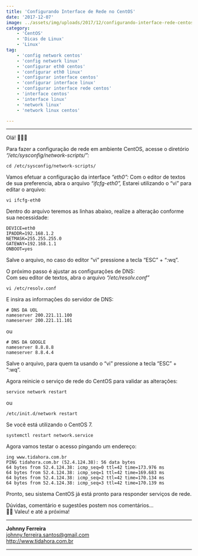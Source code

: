 ```yaml
---
title: 'Configurando Interface de Rede no CentOS'
date: '2017-12-07'
image: ../assets/img/uploads/2017/12/configurando-interface-rede-centos-1.png
category:
    - 'CentOS'
    - 'Dicas de Linux'
    - 'Linux'
tag:
    - 'config network centos'
    - 'config network linux'
    - 'configurar eth0 centos'
    - 'configurar eth0 linux'
    - 'configurar interface centos'
    - 'configurar interface linux'
    - 'configurar interface rede centos'
    - 'interface centos'
    - 'interface linux'
    - 'network linux'
    - 'network linux centos'

---
```


- - - - - -


Olá! 👨🏻‍💻

Para fazer a configuração de rede em ambiente CentOS, acesse o diretório *“/etc/sysconfig/network-scripts/”:*

```
cd /etc/sysconfig/network-scripts/
```

Vamos efetuar a configuração da interface *“eth0”:* Com o editor de textos de sua preferencia, abra o arquivo *“ifcfg-eth0”,* Estarei utilizando o “vi” para editar o arquivo:

```
vi ifcfg-eth0
```

Dentro do arquivo teremos as linhas abaixo, realize a alteração conforme sua necessidade:

```
DEVICE=eth0
IPADDR=192.168.1.2
NETMASK=255.255.255.0
GATEWAY=192.168.1.1
ONBOOT=yes
```

Salve o arquivo, no caso do editor “vi” pressione a tecla “ESC” + “:wq”.

O próximo passo é ajustar as configurações de DNS:  
Com seu editor de textos, abra o arquivo *“/etc/resolv.conf”*

```
vi /etc/resolv.conf
```

E insira as informações do servidor de DNS:

```
# DNS DA UOL
nameserver 200.221.11.100
nameserver 200.221.11.101
```

ou

```
# DNS DA GOOGLE
nameserver 8.8.8.8
nameserver 8.8.4.4
```

Salve o arquivo, para quem ta usando o “vi” pressione a tecla “ESC” + “:wq”.

Agora reinicie o serviço de rede do CentOS para validar as alterações:

```
service network restart
```

ou

```
/etc/init.d/network restart
```

Se você está utilizando o CentOS 7.

```
systemctl restart network.service
```

Agora vamos testar o acesso pingando um endereço:

```
ing www.tidahora.com.br
PING tidahora.com.br (52.4.124.38): 56 data bytes
64 bytes from 52.4.124.38: icmp_seq=0 ttl=42 time=173.976 ms
64 bytes from 52.4.124.38: icmp_seq=1 ttl=42 time=169.683 ms
64 bytes from 52.4.124.38: icmp_seq=2 ttl=42 time=170.134 ms
64 bytes from 52.4.124.38: icmp_seq=3 ttl=42 time=170.139 ms
```

Pronto, seu sistema CentOS já está pronto para responder serviços de rede.

Dúvidas, comentário e sugestões postem nos comentários…  
👋🏼 Valeu! e até a próxima!

- - - - - -

**Johnny Ferreira**  
<johnny.ferreira.santos@gmail.com>  
<http://www.tidahora.com.br>

- - - - - -